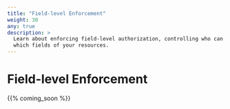 ```yaml
---
title: "Field-level Enforcement"
weight: 30
any: true
description: >
  Learn about enforcing field-level authorization, controlling who can access
  which fields of your resources.
---
```


# Field-level Enforcement

{{% coming_soon %}}

